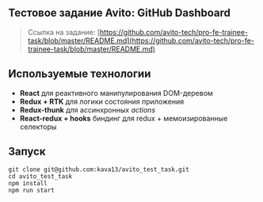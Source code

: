 
## Тестовое задание Avito: GitHub Dashboard

> Ссылка на задание: [https://github.com/avito-tech/pro-fe-trainee-task/blob/master/README.md](https://github.com/avito-tech/pro-fe-trainee-task/blob/master/README.md)

## Используемые технологии
* **React** для реактивного манипулирования DOM-деревом
* **Redux + RTK** для логики состояния приложения
* **Redux-thunk** для ассинхронных _actions_
* **React-redux + hooks** биндинг для redux + мемоизированные селекторы

## Запуск
    git clone git@github.com:kava13/avito_test_task.git
    cd avito_test_task
    npm install
    npm run start


